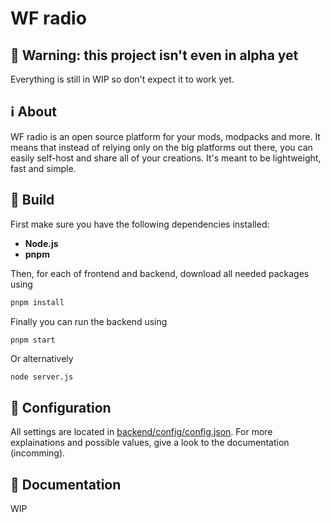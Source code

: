 # WF radio

## 🚧 Warning: this project isn't even in alpha yet
Everything is still in WIP so don't expect it to work yet.

## ℹ️ About
WF radio is an open source platform for your mods, modpacks and more. It means that instead of relying only on the big platforms out there, you can easily self-host and share all of your creations. It's meant to be lightweight, fast and simple.

## 🔨 Build

First make sure you have the following dependencies installed:
- **Node.js**
- **pnpm**

Then, for each of frontend and backend, download all needed packages using
```sh
pnpm install
```

Finally you can run the backend using
```sh
pnpm start
```
Or alternatively
```
node server.js
```

## 🔧 Configuration

All settings are located in [backend/config/config.json](backend/config/config.json). For more explainations and possible values, give a look to the documentation (incomming).

## 🔗 Documentation

WIP